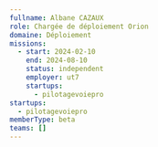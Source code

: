 ```yaml
---
fullname: Albane CAZAUX
role: Chargée de déploiement Orion
domaine: Déploiement
missions:
  - start: 2024-02-10
    end: 2024-08-10
    status: independent
    employer: ut7
    startups:
      - pilotagevoiepro
startups:
  - pilotagevoiepro
memberType: beta
teams: []
---
```

